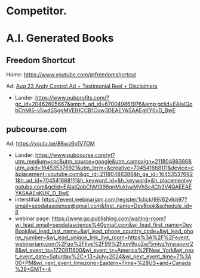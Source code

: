 # Competitor.
# A.I. Generated Books
## Freedom Shortcut
Home: https://www.youtube.com/@freedomshortcut

Ad: [Aug 23 Andy Control Ad + Testimonial Reel + Disclaimers](https://youtu.be/jyGqieD3UMg)
- Lander: https://www.pubprofits.com/?gc_id=20462605667&amp;h_ad_id=670049861976&amp;gclid=EAIaIQobChMI6-v5wdSSggMVEIHCCB1Cuw3DEAEYASAAEgKY6vD_BwE

## pubcourse.com
Ad: https://youtu.be/8Bwz6p1V7OM
- Lander: https://www.pubcourse.com/yt?utm_medium=cpc&utm_source=google&utm_campaign=21180486386&utm_agid=164535376921&utm_term=&creative=704541668111&device=c&placement=youtube.com&gc_id=21180486386&h_ga_id=164535376921&h_ad_id=704541668111&h_keyword_id=&h_keyword=&h_placement=youtube.com&gclid=EAIaIQobChMI996qnMukhwMVhSc4Ch3V4QAEEAEYASAAEgKUK_D_BwE
- interstitial: https://event.webinarjam.com/register/1click/99/62vlkh97?email=seodatascience@gmail.com&first_name=DevBook&schedule_id=8
- webinar page: https://www.go.publishing.com/waiting-room?wj_lead_email=seodatascience%40gmail.com&wj_lead_first_name=DevBook&wj_lead_last_name=&wj_lead_phone_country_code=&wj_lead_phone_number=&wj_lead_unique_link_live_room=https%3A%2F%2Fevent.webinarjam.com%2Fgo%2Flive%2F99%2Fxxy9qu2wf5mivz1ynpapvxr28&wj_event_ts=1720911600&wj_event_tz=America%2FNew_York&wj_next_event_date=Saturday%2C+13+July+2024&wj_next_event_time=7%3A00+PM&wj_next_event_timezone=Eastern+Time+%28US+and+Canada%29+GMT+-4
